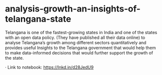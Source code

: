 # analysis-growth-an-insights-of-telangana-state

Telangana is one of the fastest-growing states in India and one of the states with an open data policy. (They have published all their data online) to analyse 
Telangana’s growth among different sectors quantitatively and provides useful Insights to the Telangana government that would help them to make data-informed decisions 
that would further support the growth of the state.

· Link to notebook: https://lnkd.in/d28JedU9
